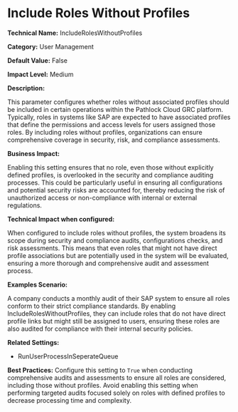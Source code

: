 # Include Roles Without Profiles

**Technical Name:** IncludeRolesWithoutProfiles

**Category:** User Management

**Default Value:** False

**Impact Level:** Medium

**Description:**

This parameter configures whether roles without associated profiles should be included in certain operations within the Pathlock Cloud GRC platform. Typically, roles in systems like SAP are expected to have associated profiles that define the permissions and access levels for users assigned those roles. By including roles without profiles, organizations can ensure comprehensive coverage in security, risk, and compliance assessments.

**Business Impact:**

Enabling this setting ensures that no role, even those without explicitly defined profiles, is overlooked in the security and compliance auditing processes. This could be particularly useful in ensuring all configurations and potential security risks are accounted for, thereby reducing the risk of unauthorized access or non-compliance with internal or external regulations.

**Technical Impact when configured:**

When configured to include roles without profiles, the system broadens its scope during security and compliance audits, configurations checks, and risk assessments. This means that even roles that might not have direct profile associations but are potentially used in the system will be evaluated, ensuring a more thorough and comprehensive audit and assessment process.

**Examples Scenario:**

A company conducts a monthly audit of their SAP system to ensure all roles conform to their strict compliance standards. By enabling IncludeRolesWithoutProfiles, they can include roles that do not have direct profile links but might still be assigned to users, ensuring these roles are also audited for compliance with their internal security policies.

**Related Settings:**

- RunUserProcessInSeperateQueue

**Best Practices:** Configure this setting to `True` when conducting comprehensive audits and assessments to ensure all roles are considered, including those without profiles. Avoid enabling this setting when performing targeted audits focused solely on roles with defined profiles to decrease processing time and complexity.